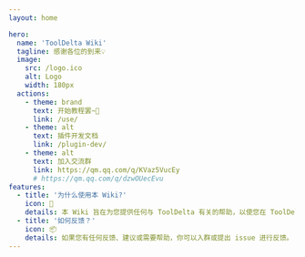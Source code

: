 ```yaml
---
layout: home

hero:
  name: 'ToolDelta Wiki'
  tagline: 感谢各位的到来💡
  image:
    src: /logo.ico
    alt: Logo
    width: 180px
  actions:
    - theme: brand
      text: 开始教程罢~🤔
      link: /use/
    - theme: alt
      text: 插件开发文档
      link: /plugin-dev/
    - theme: alt
      text: 加入交流群
      link: https://qm.qq.com/q/KVaz5VucEy
      # https://qm.qq.com/q/dzwOUecEvu
features:
  - title: '为什么使用本 Wiki?'
    icon: 🔨
    details: 本 Wiki 旨在为您提供任何与 ToolDelta 有关的帮助，以使您在 ToolDelta 的使用中更加轻松、顺利地享受各种插件带来的玩法的趣味。
  - title: '如何反馈？'
    icon: 📦
    details: 如果您有任何反馈、建议或需要帮助，你可以入群或提出 issue 进行反馈。
---
```

